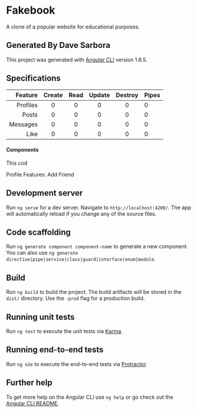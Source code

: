 # Fakebook
A clone of a popular website for educational purposes.

## Generated By Dave Sarbora
This project was generated with [Angular CLI](https://github.com/angular/angular-cli) version 1.6.5.

## Specifications
|Feature |Create|Read|Update|Destroy|Pipes|
|-------:|:----:|:--:|:----:|:-----:|:----|
|Profiles|0     |0   |0     |0      |0    |
|Posts   |0     |0   |0     |0      |0    |
|Messages|0     |0   |0     |0      |0    |
|Like    |0     |0   |0     |0      |0    |

#### Components
This cod

Profile Features:
Add Friend



## Development server

Run `ng serve` for a dev server. Navigate to `http://localhost:4200/`. The app will automatically reload if you change any of the source files.

## Code scaffolding

Run `ng generate component component-name` to generate a new component. You can also use `ng generate directive|pipe|service|class|guard|interface|enum|module`.

## Build

Run `ng build` to build the project. The build artifacts will be stored in the `dist/` directory. Use the `-prod` flag for a production build.

## Running unit tests

Run `ng test` to execute the unit tests via [Karma](https://karma-runner.github.io).

## Running end-to-end tests

Run `ng e2e` to execute the end-to-end tests via [Protractor](http://www.protractortest.org/).

## Further help

To get more help on the Angular CLI use `ng help` or go check out the [Angular CLI README](https://github.com/angular/angular-cli/blob/master/README.md).
